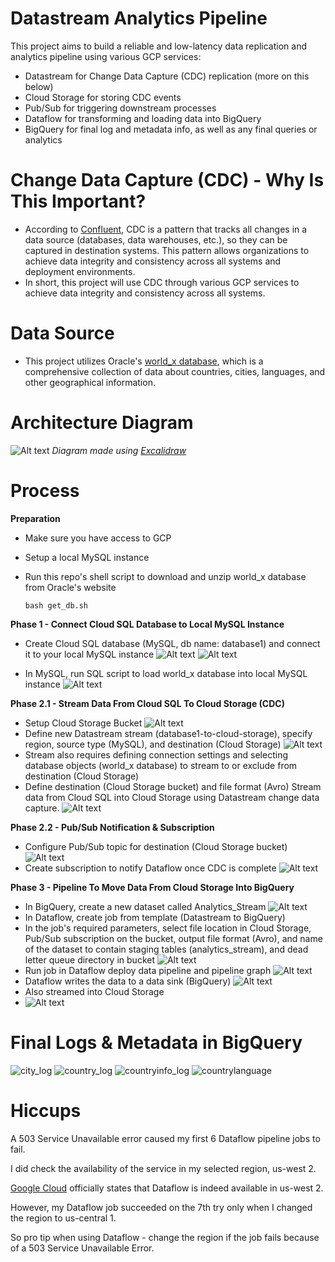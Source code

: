 # Datastream Analytics Pipeline 
This project aims to build a reliable and low-latency data replication and analytics pipeline using various GCP services: 
* Datastream for Change Data Capture (CDC) replication (more on this below)
* Cloud Storage for storing CDC events
* Pub/Sub for triggering downstream processes
* Dataflow for transforming and loading data into BigQuery
* BigQuery for final log and metadata info, as well as any final queries or analytics

# Change Data Capture (CDC) - Why Is This Important? 
* According to [Confluent](https://www.confluent.io/learn/change-data-capture/), CDC is a pattern that tracks all changes in a data source (databases, data warehouses, etc.), so they can be captured in destination systems. This pattern allows organizations to achieve data integrity and consistency across all systems and deployment environments.
* In short, this project will use CDC through various GCP services to achieve data integrity and consistency across all systems.

# Data Source 
* This project utilizes Oracle's [world_x database](https://docs.oracle.com/cd/E17952_01/mysql-8.0-en/mysql-shell-tutorial-javascript-download.html), which is a comprehensive collection of data about countries, cities, languages, and other geographical information. 

# Architecture Diagram 
![Alt text](https://github.com/rojerdu-dev/Datastream-Analytics-CDC/blob/main/Architecture%20Diagram.png)
_Diagram made using [Excalidraw](https://excalidraw.com/)_

# Process  
**Preparation** 
* Make sure you have access to GCP
* Setup a local MySQL instance
* Run this repo's shell script to download and unzip world_x database from Oracle's website

  `bash get_db.sh`


**Phase 1 - Connect Cloud SQL Database to Local MySQL Instance**
* Create Cloud SQL database (MySQL, db name: database1) and connect it to your local MySQL instance
![Alt text](https://github.com/rojerdu-dev/Datastream-Analytics-CDC/blob/main/Project%20Images/1.%20Cloud%20SQL%20Connection/2.%20Cloud%20SQL%20Instance%20edited.png)
![Alt text](https://github.com/rojerdu-dev/Datastream-Analytics-CDC/blob/main/Project%20Images/1.%20Cloud%20SQL%20Connection/4.%20Connect%20to%20Cloud%20edited.png)

* In MySQL, run SQL script to load world_x database into local MySQL instance
![Alt text](https://github.com/rojerdu-dev/Datastream-Analytics-CDC/blob/main/Project%20Images/1.%20Cloud%20SQL%20Connection/5.%20Run%20SQL%20Script%20edited.png)

**Phase 2.1 - Stream Data From Cloud SQL To Cloud Storage (CDC)**
* Setup Cloud Storage Bucket
![Alt text](https://github.com/rojerdu-dev/Datastream-Analytics-CDC/blob/main/Project%20Images/2.%20Cloud%20Storage%20%26%20Datastream/1.%20Setup%20Cloud%20Storage%20Bucket.png)
* Define new Datastream stream (database1-to-cloud-storage), specify region, source type (MySQL), and destination (Cloud Storage)
![Alt text](https://github.com/rojerdu-dev/Datastream-Analytics-CDC/blob/main/Project%20Images/2.%20Cloud%20Storage%20%26%20Datastream/2.%20Define%20Stream%20Details.png)
* Stream also requires defining connection settings and selecting database objects (world_x database) to stream to or exclude from destination (Cloud Storage)
* Define destination (Cloud Storage bucket) and file format (Avro)
Stream data from Cloud SQL into Cloud Storage using Datastream change data capture.
![Alt text](https://github.com/rojerdu-dev/Datastream-Analytics-CDC/blob/main/Project%20Images/2.%20Cloud%20Storage%20%26%20Datastream/8.%20Stream%20Ready.png)

**Phase 2.2 - Pub/Sub Notification & Subscription** 
* Configure Pub/Sub topic for destination (Cloud Storage bucket)
![Alt text](https://github.com/rojerdu-dev/Datastream-Analytics-CDC/blob/main/Project%20Images/3.%20PubSub/1.%20PubSub%20Topic.png)
* Create subscription to notify Dataflow once CDC is complete
![Alt text](https://github.com/rojerdu-dev/Datastream-Analytics-CDC/blob/main/Project%20Images/3.%20PubSub/2.%20PubSub%20Subscription.png)


**Phase 3 - Pipeline To Move Data From Cloud Storage Into BigQuery** 
* In BigQuery, create a new dataset called Analytics_Stream
![Alt text](https://github.com/rojerdu-dev/Datastream-Analytics-CDC/blob/main/Project%20Images/4.%20Dataflow%20%26%20BigQuery/1.%20BQ%20-%20Create%20Dataset%20Analytics%20Stream.png)
* In Dataflow, create job from template (Datastream to BigQuery)
* In the job's required parameters, select file location in Cloud Storage, Pub/Sub subscription on the bucket, output file format (Avro), and name of the dataset to contain staging tables (analytics_stream), and dead letter queue directory in bucket
![Alt text](https://github.com/rojerdu-dev/Datastream-Analytics-CDC/blob/main/Project%20Images/4.%20Dataflow%20%26%20BigQuery/2.%20DataFlow%20Job%20Template.png)
* Run job in Dataflow deploy data pipeline and pipeline graph
![Alt text](https://github.com/rojerdu-dev/Datastream-Analytics-CDC/blob/main/Project%20Images/4.%20Dataflow%20%26%20BigQuery/3.%20DataFlow%20Pipeline%20Graph.png)
* Dataflow writes the data to a data sink (BigQuery)
![Alt text](https://github.com/rojerdu-dev/Datastream-Analytics-CDC/blob/main/Project%20Images/4.%20Dataflow%20%26%20BigQuery/5.%20Log%20Tables%20in%20Analytics%20Stream.png)
* Also streamed into Cloud Storage
* ![Alt text](https://github.com/rojerdu-dev/Datastream-Analytics-CDC/blob/main/Project%20Images/4.%20Dataflow%20%26%20BigQuery/7.%20Streamed%20into%20Cloud%20Storage.png)

# Final Logs & Metadata in BigQuery 

![city_log](https://github.com/rojerdu-dev/Datastream-Analytics-CDC/blob/main/Logs/schemas_and_previews/city_log_preview.png) 
![country_log](https://github.com/rojerdu-dev/Datastream-Analytics-CDC/blob/main/Logs/schemas_and_previews/country_log_preview.png)
![countryinfo_log](https://github.com/rojerdu-dev/Datastream-Analytics-CDC/blob/main/Logs/schemas_and_previews/countryinfo_preview.png) 
![countrylanguage](https://github.com/rojerdu-dev/Datastream-Analytics-CDC/blob/main/Logs/schemas_and_previews/countrylanguage_preview.png)

# Hiccups  
A 503 Service Unavailable error caused my first 6 Dataflow pipeline jobs to fail. 

I did check the availability of the service in my selected region, us-west 2.

[Google Cloud](https://cloud.google.com/about/locations) officially states that Dataflow is indeed available in us-west 2. 

However, my Dataflow job succeeded on the 7th try only when I changed the region to us-central 1.

So pro tip when using Dataflow - change the region if the job fails because of a 503 Service Unavailable Error.


